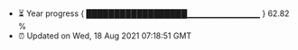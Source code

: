 - ⏳ Year progress { ██████████████████▁▁▁▁▁▁▁▁▁▁▁▁ } 62.82 %
- ⏰ Updated on Wed, 18 Aug 2021 07:18:51 GMT

